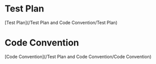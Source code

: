 # Test Plan
[Test Plan](/Test Plan and Code Convention/Test Plan)

# Code Convention
[Code Convention](/Test Plan and Code Convention/Code Convention)